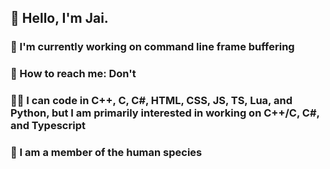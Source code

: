 ## 👋 Hello, I'm Jai.

### 💪 I'm currently working on command line frame buffering
### 🤙 How to reach me: Don't
### 👨‍💻 I can code in C++, C, C#, HTML, CSS, JS, TS, Lua, and Python, but I am primarily interested in working on C++/C, C#, and Typescript
### 🦍 I am a member of the human species
